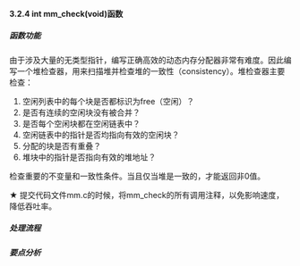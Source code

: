 #### 3.2.4 int mm_check(void)函数

##### 函数功能

由于涉及大量的无类型指针，编写正确高效的动态内存分配器非常有难度。因此编写一个堆检查器，用来扫描堆并检查堆的一致性（consistency）。堆检查器主要检查：

1. 空闲列表中的每个块是否都标识为free（空闲）？
2. 是否有连续的空闲块没有被合并？
3. 是否每个空闲块都在空闲链表中？
4. 空闲链表中的指针是否均指向有效的空闲块？
5. 分配的块是否有重叠？
6. 堆块中的指针是否指向有效的堆地址？

检查重要的不变量和一致性条件。当且仅当堆是一致的，才能返回非0值。  

★ 提交代码文件mm.c的时候，将mm_check的所有调用注释，以免影响速度，降低吞吐率。

##### 处理流程


##### 要点分析
